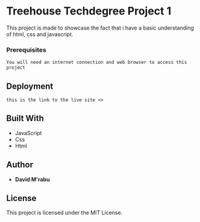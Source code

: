 # Treehouse Techdegree Project 1

This project is made to showcase the fact that i have a basic understanding of html, css and javascript.


### Prerequisites

```
You will need an internet connection and web browser to access this project
```

## Deployment

```
this is the link to the live site <>
```
## Built With

* JavaScript
* Css
* Html

## Author

* **David M'rabu**


## License

This project is licensed under the MIT License.
